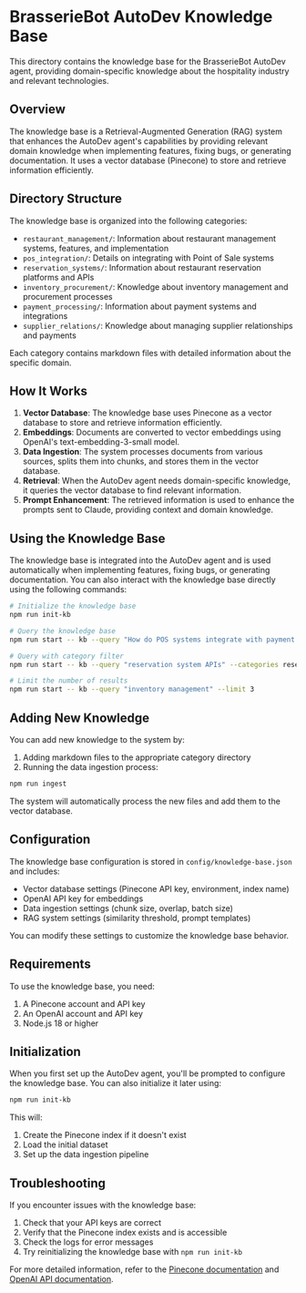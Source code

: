 # BrasserieBot AutoDev Knowledge Base

This directory contains the knowledge base for the BrasserieBot AutoDev agent, providing domain-specific knowledge about the hospitality industry and relevant technologies.

## Overview

The knowledge base is a Retrieval-Augmented Generation (RAG) system that enhances the AutoDev agent's capabilities by providing relevant domain knowledge when implementing features, fixing bugs, or generating documentation. It uses a vector database (Pinecone) to store and retrieve information efficiently.

## Directory Structure

The knowledge base is organized into the following categories:

- `restaurant_management/`: Information about restaurant management systems, features, and implementation
- `pos_integration/`: Details on integrating with Point of Sale systems
- `reservation_systems/`: Information about restaurant reservation platforms and APIs
- `inventory_procurement/`: Knowledge about inventory management and procurement processes
- `payment_processing/`: Information about payment systems and integrations
- `supplier_relations/`: Knowledge about managing supplier relationships and payments

Each category contains markdown files with detailed information about the specific domain.

## How It Works

1. **Vector Database**: The knowledge base uses Pinecone as a vector database to store and retrieve information efficiently.
2. **Embeddings**: Documents are converted to vector embeddings using OpenAI's text-embedding-3-small model.
3. **Data Ingestion**: The system processes documents from various sources, splits them into chunks, and stores them in the vector database.
4. **Retrieval**: When the AutoDev agent needs domain-specific knowledge, it queries the vector database to find relevant information.
5. **Prompt Enhancement**: The retrieved information is used to enhance the prompts sent to Claude, providing context and domain knowledge.

## Using the Knowledge Base

The knowledge base is integrated into the AutoDev agent and is used automatically when implementing features, fixing bugs, or generating documentation. You can also interact with the knowledge base directly using the following commands:

```bash
# Initialize the knowledge base
npm run init-kb

# Query the knowledge base
npm run start -- kb --query "How do POS systems integrate with payment processors?"

# Query with category filter
npm run start -- kb --query "reservation system APIs" --categories reservation_systems

# Limit the number of results
npm run start -- kb --query "inventory management" --limit 3
```

## Adding New Knowledge

You can add new knowledge to the system by:

1. Adding markdown files to the appropriate category directory
2. Running the data ingestion process:

```bash
npm run ingest
```

The system will automatically process the new files and add them to the vector database.

## Configuration

The knowledge base configuration is stored in `config/knowledge-base.json` and includes:

- Vector database settings (Pinecone API key, environment, index name)
- OpenAI API key for embeddings
- Data ingestion settings (chunk size, overlap, batch size)
- RAG system settings (similarity threshold, prompt templates)

You can modify these settings to customize the knowledge base behavior.

## Requirements

To use the knowledge base, you need:

1. A Pinecone account and API key
2. An OpenAI account and API key
3. Node.js 18 or higher

## Initialization

When you first set up the AutoDev agent, you'll be prompted to configure the knowledge base. You can also initialize it later using:

```bash
npm run init-kb
```

This will:

1. Create the Pinecone index if it doesn't exist
2. Load the initial dataset
3. Set up the data ingestion pipeline

## Troubleshooting

If you encounter issues with the knowledge base:

1. Check that your API keys are correct
2. Verify that the Pinecone index exists and is accessible
3. Check the logs for error messages
4. Try reinitializing the knowledge base with `npm run init-kb`

For more detailed information, refer to the [Pinecone documentation](https://docs.pinecone.io/) and [OpenAI API documentation](https://platform.openai.com/docs/guides/embeddings).